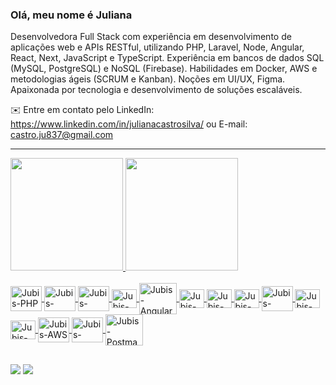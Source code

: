 ### Olá, meu nome é Juliana

Desenvolvedora Full Stack com experiência em desenvolvimento de aplicações web e APIs RESTful, utilizando PHP, Laravel, Node, Angular, React, Next, JavaScript e TypeScript. Experiência em bancos de dados SQL (MySQL, PostgreSQL) e NoSQL (Firebase). 
Habilidades em Docker, AWS e metodologias ágeis (SCRUM e Kanban). Noções em UI/UX, Figma. Apaixonada por tecnologia e desenvolvimento de soluções escaláveis.

✉️ Entre em contato pelo LinkedIn: https://www.linkedin.com/in/julianacastrosilva/ ou E-mail: castro.ju837@gmail.com 

-----------------------------------------------------------------------------------------------------------------------------------------------------------------------------------

<div>
  <a href="https://github.com/devjubis">
  <img height="180em" src="https://github-readme-stats.vercel.app/api?username=devjubis&show_icons=true&theme=cobalt&include_all_commits=true&count_private=true"/>
  <img height="180em" src="https://github-readme-stats.vercel.app/api/top-langs/?username=devjubis&layout=compact&langs_count=7&theme=cobalt"/>
</div>

  
  <div style="display: inline_block"><br>  
    <img align="center" alt="Jubis-PHP" height="40" width="50" src="https://cdn.jsdelivr.net/gh/devicons/devicon@latest/icons/php/php-original.svg">
    <img align="center" alt="Jubis-Laravel" height="40" width="50" src="https://cdn.jsdelivr.net/gh/devicons/devicon@latest/icons/laravel/laravel-original-wordmark.svg">
    <img align="center" alt="Jubis-MySQL" height="40" width="50" src="https://cdn.jsdelivr.net/gh/devicons/devicon@latest/icons/mysql/mysql-original-wordmark.svg">
    <img align="center" alt="Jubis-Postgresql" height="30" width="40" src="https://cdn.jsdelivr.net/gh/devicons/devicon@latest/icons/postgresql/postgresql-original-wordmark.svg">
    <img align="center" alt="Jubis-Angular" height="50" width="60" src="https://cdn.jsdelivr.net/gh/devicons/devicon@latest/icons/angular/angular-original-wordmark.svg">
    <img align="center" alt="Jubis-React" height="30" width="40" src="https://cdn.jsdelivr.net/gh/devicons/devicon@latest/icons/react/react-original-wordmark.svg">
    <img align="center" alt="Jubis-Js" height="30" width="40" src="https://cdn.jsdelivr.net/gh/devicons/devicon@latest/icons/javascript/javascript-plain.svg">
    <img align="center" alt="Jubis-TypeScript" height="30" width="40" src="https://cdn.jsdelivr.net/gh/devicons/devicon@latest/icons/typescript/typescript-plain.svg">
    <img align="center" alt="Jubis-Firebase" height="40" width="50" src="https://cdn.jsdelivr.net/gh/devicons/devicon@latest/icons/firebase/firebase-original-wordmark.svg">
    <img align="center" alt="Jubis-HTML" height="30" width="40" src="https://cdn.jsdelivr.net/gh/devicons/devicon@latest/icons/html5/html5-plain-wordmark.svg">
    <img align="center" alt="Jubis-CSS" height="30" width="40" src="https://cdn.jsdelivr.net/gh/devicons/devicon@latest/icons/css3/css3-plain-wordmark.svg">
    <img align="center" alt="Jubis-AWS" height="40" width="50" src="https://cdn.jsdelivr.net/gh/devicons/devicon@latest/icons/amazonwebservices/amazonwebservices-original-wordmark.svg">   
    <img align="center" alt="Jubis-Docker" height="40" width="50" src="https://cdn.jsdelivr.net/gh/devicons/devicon@latest/icons/docker/docker-original-wordmark.svg">
    <img align="center" alt="Jubis-Postman" height="50" width="60" src="https://cdn.jsdelivr.net/gh/devicons/devicon@latest/icons/postman/postman-original-wordmark.svg">      
  </div>
  
  ##
  
  <div> 

  <a href = "mailto:castro.ju837@gmail.com"><img src="https://img.shields.io/badge/-Gmail-%23333?style=for-the-badge&logo=gmail&logoColor=white" target="_blank"></a>
  <a href="https://www.linkedin.com/in/juliana-castro-481a44134" target="_blank"><img src="https://img.shields.io/badge/-LinkedIn-%230077B5?style=for-the-badge&logo=linkedin&logoColor=white" target="_blank"></a> 
</div>
